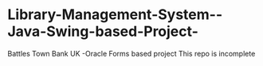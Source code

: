 # Library-Management-System--Java-Swing-based-Project-
Battles Town Bank UK -Oracle Forms based project
This repo is incomplete
